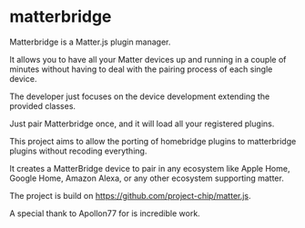 # matterbridge

Matterbridge is a Matter.js plugin manager. 

It allows you to have all your Matter devices up and running in a couple of minutes without
having to deal with the pairing process of each single device. 

The developer just focuses on the device development extending the provided classes.

Just pair Matterbridge once, and it will load all your registered plugins.

This project aims to allow the porting of homebridge plugins to matterbridge plugins without recoding everything.

It creates a MatterBridge device to pair in any ecosystem like Apple Home, Google Home, Amazon Alexa, or 
any other ecosystem supporting matter.

The project is build on https://github.com/project-chip/matter.js. 

A special thank to Apollon77 for is incredible work.
